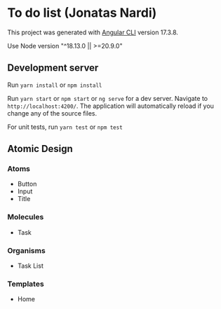 # To do list (Jonatas Nardi)
This project was generated with [Angular CLI](https://github.com/angular/angular-cli) version 17.3.8.

Use Node version "^18.13.0 || >=20.9.0"   

## Development server

Run `yarn install` or `npm install`   

Run `yarn start` or `npm start` or `ng serve` for a dev server. Navigate to `http://localhost:4200/`. The application will automatically reload if you change any of the source files.   

For unit tests, run `yarn test` or `npm test`   

## Atomic Design

### Atoms
- Button
- Input
- Title

### Molecules
- Task

### Organisms
- Task List

### Templates
- Home